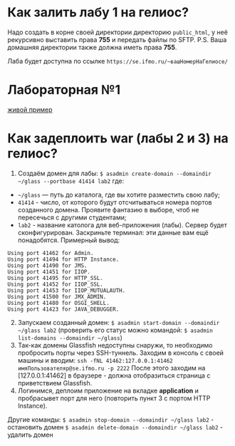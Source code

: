 # Как залить лабу 1 на гелиос? #

Надо создать в корне своей директории директорию `public_html`, у неё рекурсивно выставить права **755** и передать файлы по SFTP.
P.S. Ваша домашняя директории также должна иметь права **755**.

Лаба будет доступна по ссылке `https://se.ifmo.ru/~вашНомерНаГелиосе/`

# Лабораторная №1 #
[живой пример](https://se.ifmo.ru/~s265570/lab1/)

# Как задеплоить war (лабы 2 и 3) на гелиос? #

1. Создаём домен для лабы:
`$ asadmin create-domain --domaindir ~/glass --portbase 41414 lab2`
где:
* `~/glass` — путь до каталога, где вы хотите разместить свою лабу;
* `41414` - число, от которого будут отсчитываться номера портов созданного домена. Проявите фантазию в выборе, чтоб не пересечься с другими студентами;
* `lab2` - название католога для веб-приложения (лабы).
Сервер будет сконфигурирован. Заскриньте терминал: эти данные вам ещё понадобятся. Примерный вывод:
```
Using port 41462 for Admin.
Using port 41494 for HTTP Instance.
Using port 41490 for JMS.
Using port 41451 for IIOP.
Using port 41495 for HTTP_SSL.
Using port 41452 for IIOP_SSL.
Using port 41453 for IIOP_MUTUALAUTH.
Using port 41500 for JMX_ADMIN.
Using port 41480 for OSGI_SHELL.
Using port 41423 for JAVA_DEBUGGER.
```
2. Запускаем созданный домен:
`$ asadmin start-domain --domaindir ~/glass lab2`
(проверить его статус можно командой: `$ asadmin list-domains --domaindir ~/glass`)
3. Так-как домены Glassfish недоступны снаружи, то необходимо пробросить порты через SSH-туннель. Заходим в консоль с своей машины и вводим:
`ssh -fNL 41462:127.0.0.1:41462 имяПользователяр@se.ifmo.ru -p 2222`
После этого заходим на [127.0.0.1:41462] в браузере - должна отобразиться страница с приветствием Glassfish.
4. Логинимся, деплоим приложение на вкладке **application** и пробрасывет порт для него (повторить пункт 3 с портом HTTP Instance).

Другие команды:
`$ asadmin stop-domain --domaindir ~/glass lab2` - остановить домен
`$ asadmin delete-domain --domaindir ~/glass lab2` - удалить домен